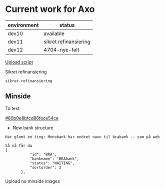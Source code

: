 # Current work for Axo 

| environment | status                |
| ----------- | --------------------- |
| dev10       | available             |
| dev11       | sikret refinansiering |
| dev12       | 4704-nye-felt         |

[Upload script](https://github.com/omegamedia/omega-internal/tree/master/axo/upload)

Sikret refinansiering

```branch: sikret-refinansiering
sikret-refinansiering
```



## Minside

To test 

[#80b0e8bfcd86fece54ce](https://charlie.axofinans.no/minside/#80b0e8bfcd86fece54ce)

- New bank structure 

```
Har glemt en ting: Monobank har endret navn til brabank -- som på web

Så nå får du
{
           "id": "BRA",
           "bankname": "BRAbank",
           "status": "WAITING",
           "sortorder": 3
       },

```

Upload no minside images

